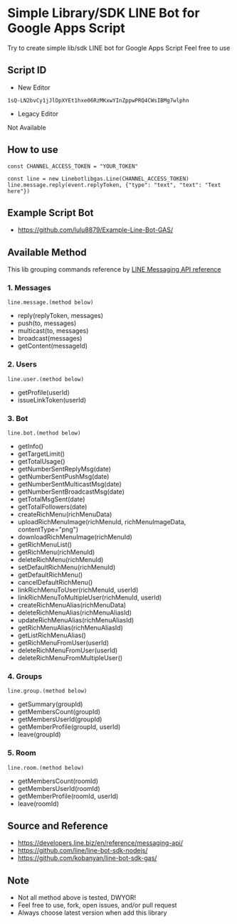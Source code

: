 # **Simple Library/SDK LINE Bot for Google Apps Script**

Try to create simple lib/sdk LINE bot for Google Apps Script
Feel free to use

## Script ID
* New Editor

`1sQ-LN2bvCy1jJlDpXYEt1hxe06RzMKxwYInZppwPRQ4CWsIBMg7wlphn`
* Legacy Editor

Not Available

## How to use
```
const CHANNEL_ACCESS_TOKEN = "YOUR_TOKEN"

const line = new Linebotlibgas.Line(CHANNEL_ACCESS_TOKEN)
line.message.reply(event.replyToken, {"type": "text", "text": "Text here"})
```

## Example Script Bot
* https://github.com/lulu8879/Example-Line-Bot-GAS/

## Available Method
This lib grouping commands reference by [LINE Messaging API reference](https://developers.line.biz/en/reference/messaging-api/)

### 1. Messages

```line.message.(method below)```
* reply(replyToken, messages)
* push(to, messages)
* multicast(to, messages)
* broadcast(messages)
* getContent(messageId)


### 2. Users

```line.user.(method below)```
* getProfile(userId)
* issueLinkToken(userId)


### 3. Bot

```line.bot.(method below)```
* getInfo()
* getTargetLimit()
* getTotalUsage()
* getNumberSentReplyMsg(date)
* getNumberSentPushMsg(date)
* getNumberSentMulticastMsg(date)
* getNumberSentBroadcastMsg(date)
* getTotalMsgSent(date)
* getTotalFollowers(date)
* createRichMenu(richMenuData)
* uploadRichMenuImage(richMenuId, richMenuImageData, contentType="png")
* downloadRichMenuImage(richMenuId)
* getRichMenuList()
* getRichMenu(richMenuId)
* deleteRichMenu(richMenuId)
* setDefaultRichMenu(richMenuId)
* getDefaultRichMenu()
* cancelDefaultRichMenu()
* linkRichMenuToUser(richMenuId, userId)
* linkRichMenuToMultipleUser(richMenuId, userId)
* createRichMenuAlias(richMenuData)
* deleteRichMenuAlias(richMenuAliasId)
* updateRichMenuAlias(richMenuAliasId)
* getRichMenuAlias(richMenuAliasId)
* getListRichMenuAlias()
* getRichMenuFromUser(userId)
* deleteRichMenuFromUser(userId)
* deleteRichMenuFromMultipleUser()


### 4. Groups

```line.group.(method below)```
* getSummary(groupId)
* getMembersCount(groupId)
* getMembersUserId(groupId)
* getMemberProfile(groupId, userId)
* leave(groupId)


### 5. Room

```line.room.(method below)```
* getMembersCount(roomId)
* getMembersUserId(roomId)
* getMemberProfile(roomId, userId)
* leave(roomId)


## Source and Reference
* https://developers.line.biz/en/reference/messaging-api/
* https://github.com/line/line-bot-sdk-nodejs/
* https://github.com/kobanyan/line-bot-sdk-gas/

## Note
* Not all method above is tested, DWYOR!
* Feel free to use, fork, open issues, and/or pull request
* Always choose latest version when add this library
